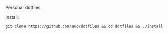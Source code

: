 Personal dotfiles.

Install:
```
git clone https://github.com/aud/dotfiles && cd dotfiles && ./install
```
